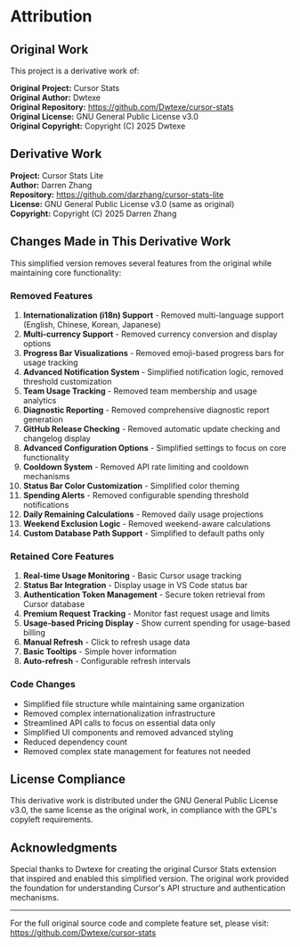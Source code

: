 # Attribution

## Original Work

This project is a derivative work of:

**Original Project:** Cursor Stats  
**Original Author:** Dwtexe  
**Original Repository:** https://github.com/Dwtexe/cursor-stats  
**Original License:** GNU General Public License v3.0  
**Original Copyright:** Copyright (C) 2025 Dwtexe

## Derivative Work

**Project:** Cursor Stats Lite  
**Author:** Darren Zhang  
**Repository:** https://github.com/darzhang/cursor-stats-lite  
**License:** GNU General Public License v3.0 (same as original)  
**Copyright:** Copyright (C) 2025 Darren Zhang

## Changes Made in This Derivative Work

This simplified version removes several features from the original while maintaining core functionality:

### Removed Features

1. **Internationalization (i18n) Support** - Removed multi-language support (English, Chinese, Korean, Japanese)
2. **Multi-currency Support** - Removed currency conversion and display options
3. **Progress Bar Visualizations** - Removed emoji-based progress bars for usage tracking
4. **Advanced Notification System** - Simplified notification logic, removed threshold customization
5. **Team Usage Tracking** - Removed team membership and usage analytics
6. **Diagnostic Reporting** - Removed comprehensive diagnostic report generation
7. **GitHub Release Checking** - Removed automatic update checking and changelog display
8. **Advanced Configuration Options** - Simplified settings to focus on core functionality
9. **Cooldown System** - Removed API rate limiting and cooldown mechanisms
10. **Status Bar Color Customization** - Simplified color theming
11. **Spending Alerts** - Removed configurable spending threshold notifications
12. **Daily Remaining Calculations** - Removed daily usage projections
13. **Weekend Exclusion Logic** - Removed weekend-aware calculations
14. **Custom Database Path Support** - Simplified to default paths only

### Retained Core Features

1. **Real-time Usage Monitoring** - Basic Cursor usage tracking
2. **Status Bar Integration** - Display usage in VS Code status bar
3. **Authentication Token Management** - Secure token retrieval from Cursor database
4. **Premium Request Tracking** - Monitor fast request usage and limits
5. **Usage-based Pricing Display** - Show current spending for usage-based billing
6. **Manual Refresh** - Click to refresh usage data
7. **Basic Tooltips** - Simple hover information
8. **Auto-refresh** - Configurable refresh intervals

### Code Changes

- Simplified file structure while maintaining same organization
- Removed complex internationalization infrastructure
- Streamlined API calls to focus on essential data only
- Simplified UI components and removed advanced styling
- Reduced dependency count
- Removed complex state management for features not needed

## License Compliance

This derivative work is distributed under the GNU General Public License v3.0, the same license as the original work, in compliance with the GPL's copyleft requirements.

## Acknowledgments

Special thanks to Dwtexe for creating the original Cursor Stats extension that inspired and enabled this simplified version. The original work provided the foundation for understanding Cursor's API structure and authentication mechanisms.

---

For the full original source code and complete feature set, please visit: https://github.com/Dwtexe/cursor-stats

